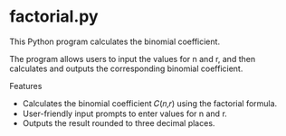 # factorial.py
This Python program calculates the binomial coefficient.

The program allows users to input the values for n and r, and then calculates and outputs the corresponding binomial coefficient.

Features
* Calculates the binomial coefficient 𝐶(𝑛,𝑟) using the factorial formula.
* User-friendly input prompts to enter values for n and r.
* Outputs the result rounded to three decimal places.

